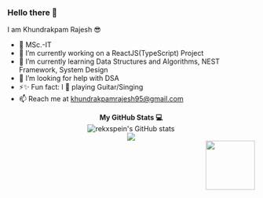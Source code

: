 ### Hello there 👋
I am Khundrakpam Rajesh 😎

  <!--
  **rekxspein/rekxspein** is a ✨ _special_ ✨ repository because its `README.md` (this file) appears on your GitHub profile.

  Here are some ideas to get you started:

  - 🔭 I’m currently working on ...
  - 🌱 I’m currently learning ...
  - 👯 I’m looking to collaborate on ...
  - 🤔 I’m looking for help with ...
  - 💬 Ask me about ...
  - 📫 How to reach me: ...
  - 😄 Pronouns: ...
  - ⚡ Fun fact: ...
  -->
  - 📜 MSc.-IT
  - 🔭 I’m currently working on a ReactJS(TypeScript) Project
  - 🌱 I’m currently learning Data Structures and Algorithms, NEST Framework, System Design
  - 🤔 I’m looking for help with DSA
  - ⚡✨ Fun fact: I 💖 playing Guitar/Singing
  - 📫 Reach me at khundrakpamrajesh95@gmail.com
<div align="center">
  <b>My GitHub Stats 💻</b>
</div>
<div>
<div align="center">
  <img src="https://gh-stats.gyanendrokh.dev/api?username=rekxspein&show_icons=true&hide=&count_private=true&title_color=3382ed&text_color=ffffff&icon_color=0891b2&bg_color=1c1917&hide_border=true&show_icons=true" alt="rekxspein's GitHub stats" />
</div>
<div align="center">
  <img src="https://github-readme-streak-stats.herokuapp.com/?user=rekxspein&stroke=ffffff&background=1c1917&ring=3382ed&fire=3382ed&currStreakNum=ffffff&currStreakLabel=3382ed&sideNums=ffffff&sideLabels=ffffff&dates=ffffff&hide_border=true" />
  </div>
<!-- <div align="center">
  <img src="https://gh-stats.gyanendrokh.dev/api/top-langs/?username=rekxspein&count_private=true&langs_count=10&title_color=3382ed&text_color=ffffff&icon_color=0891b2&bg_color=1c1917&hide_border=true&locale=en&custom_title=Top%20%Languages" alt="Top Languages" />
</div> -->
<div align="right">
  <img src="https://media.giphy.com/media/4Zy8UHlDr6ZQunKhhp/giphy.gif" width="100"/>
</div>
